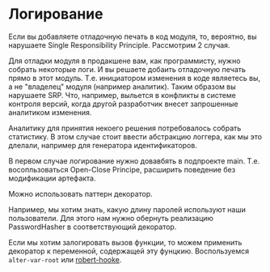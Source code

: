 # Логирование

Если вы добавляете отладочную печать в код модуля, то, вероятно, вы нарушаете Single Responsibility Principle.
Рассмотрим 2 случая.

Для отладки модуля в продакшене вам, как программисту, нужно собрать некоторые логи.
И вы решаете добаить отладочную печать прямо в этот модуль.
Т.е. инициатором изменения в коде являетесь вы, а не "владелец" модуля (например аналитик).
Таким образом вы нарушаете SRP.
Что, например, выльется в конфликты в системе контроля версий, когда другой разработчик
внесет запрошенные аналитиком изменения.

Аналитику для принятия некоего решения потребовалось собрать статистику.
В этом случае стоит ввести абстракцию логгера,
как мы это длелали, например для генератора идентификаторов.

В первом случае логирование нужно довавбять в подпроекте main.
Т.е. восопльзоваться Open-Close Principe, расширить поведение без модификации артефакта.

Можно использовать паттерн декоратор.

Например, мы хотим знать, какую длину паролей используют наши пользователи.
Для этого нам нужно обернуть реализацию PasswordHasher в соответствующий декоратор.

Если мы хотим залогировать вызов функции, то можем применить декоратор к переменной, содержащей эту фунцкию.
Воспользуемся `alter-var-root` или [robert-hooke](https://github.com/technomancy/robert-hooke).
